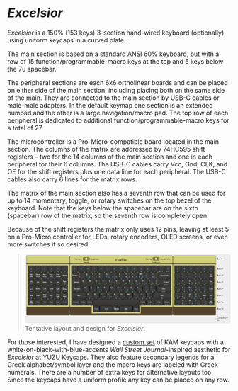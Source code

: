 # *Excelsior*
*Excelsior* is a 150% (153 keys) 3-section hand-wired keyboard (optionally) using uniform keycaps in a curved plate.

The main section is based on a standard ANSI 60% keyboard, but with a row of 15 function/programmable-macro keys at the top and 5 keys below the 7u spacebar.

The peripheral sections are each 6x6 ortholinear boards and can be placed on either side of the main section, including placing both on the same side of the main. They are connected to the main section by USB-C cables or male-male adapters. In the default keymap one section is an extended numpad and the other is a large navigation/macro pad. The top row of each peripheral is dedicated to additional function/programmable-macro keys for a total of 27.

The microcontroller is a Pro-Micro-compatible board located in the main section. The columns of the matrix are addressed by 74HC595 shift registers – two for the 14 columns of the main section and one in each peripheral for their 6 columns. The USB-C cables carry Vcc, Gnd, CLK, and OE for the shift registers plus one data line for each peripheral. The USB-C cables also carry 6 lines for the matrix rows. 

The matrix of the main section also has a seventh row that can be used for up to 14 momentary, toggle, or rotary switches on the top bezel of the keyboard. Note that the keys below the spacebar are on the sixth (spacebar) row of the matrix, so the seventh row is completely open.

Because of the shift registers the matrix only uses 12 pins, leaving at least 5 on a Pro-Micro controller for LEDs, rotary encoders, OLED screens, or even more switches if so desired.

>![Excelsior](assets/excelsior.png)
>Tentative layout and design for *Excelsior*.

For those interested, I have designed a [custom set](https://yuzukeycaps.com/c/f0f376b7-9989-43ee-8800-8b28918fe4d5) of KAM keycaps with a white-on-black-with-blue-accents *Wall Street Journal*-inspired aesthetic for *Excelsior* at YUZU Keycaps. They also feature secondary legends for a Greek alphabet/symbol layer and the macro keys are labeled with Greek numerals. There are a number of extra keys for alternative layouts too. Since the keycaps have a uniform profile any key can be placed on any row.